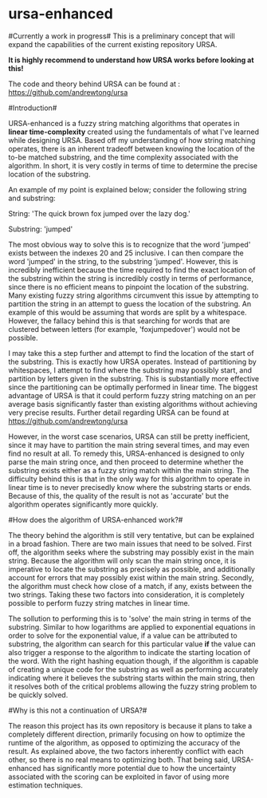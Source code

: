 # ursa-enhanced
#Currently a work in progress#
This is a preliminary concept that will expand the capabilities of the current existing repository URSA. 

**It is highly recommend to understand how URSA works before looking at this!**

The code and theory behind URSA can be found at : https://github.com/andrewtong/ursa

#Introduction#

URSA-enhanced is a fuzzy string matching algorithms that operates in **linear time-complexity** created using the
fundamentals of what I've learned while designing URSA.  Based off my understanding of how string matching operates,
there is an inherent tradeoff between knowing the location of the to-be matched substring, and the time complexity associated
with the algorithm.  In short, it is very costly in terms of time to determine the precise location of the substring.

An example of my point is explained below; consider the following string and substring:

String: 'The quick brown fox jumped over the lazy dog.'

Substring: 'jumped'

The most obvious way to solve this is to recognize that the word 'jumped' exists between the indexes 20 and 25 inclusive.
I can then compare the word 'jumped' in the string, to the substring 'jumped'.  However, this is incredibly inefficient
because the time required to find the exact location of the substring within the string is incredibly costly in terms of 
performance, since there is no efficient means to pinpoint the location of the substring.  Many existing fuzzy string 
algorithms circumvent this issue by attempting to partition the string in an attempt to guess the location of the substring.
An example of this would be assuming that words are split by a whitespace.  However, the fallacy behind this is that 
searching for words that are clustered between letters (for example, 'foxjumpedover') would not be possible.

I may take this a step further and attempt to find the location of the start of the substring.  This is exactly how URSA
operates.  Instead of partitioning by whitespaces, I attempt to find where the substring may possibly start, and partition
by letters given in the substring.  This is substantially more effective since the partitioning can be optimally performed
in linear time.   The biggest advantage of URSA is that it could perform fuzzy string matching on an per average basis 
significantly faster than existing algorithms without achieving very precise results.  Further detail regarding URSA can be 
found at https://github.com/andrewtong/ursa

However, in the worst case scenarios, URSA can still be pretty inefficient, since it may have to partition the main string
several times, and may even find no result at all.  To remedy this, URSA-enhanced is designed to only parse the main string
once, and then proceed to determine whether the substring exists either as a fuzzy string match within the main string.  The
difficulty behind this is that in the only way for this algorithm to operate in linear time is to never precisedly know
where the substring starts or ends.  Because of this, the quality of the result is not as 'accurate' but the algorithm
operates significantly more quickly.

#How does the algorithm of URSA-enhanced work?#

The theory behind the algorithm is still very tentative, but can be explained in a broad fashion.  There are two main issues
that need to be solved.  First off, the algorithm seeks where the substring may possibly exist in the main string.  Because
the algorithm will only scan the main string once, it is imperative to locate the substring as precisely as possible, and
additionally account for errors that may possibly exist within the main string.  Secondly, the algorithm must check how 
close of a match, if any, exists between the two strings.  Taking these two factors into consideration, it is completely
possible to perform fuzzy string matches in linear time.

The sollution to performing this is to 'solve' the main string in terms of the substring.  Similar to how logarithms are 
applied to exponential equations in order to solve for the exponential value, if a value can be attributed to substring,
the algorithm can search for this particular value **if** the value can also trigger a response to the algorithm to indicate
the starting location of the word.  With the right hashing equation though, if the algorithm is capable of creating a unique 
code for the substring as well as performing accurately indicating where it believes the substring starts within the main
string, then it resolves both of the critical problems allowing the fuzzy string problem to be quickly solved.

#Why is this not a continuation of URSA?#

The reason this project has its own repository is because it plans to take a completely different direction, primarily 
focusing on how to optimize the runtime of the algorithm, as opposed to optimizing the accuracy of the result.  As explained 
above, the two factors inherently conflict with each other, so there is no real means to optimizing both.  That being said,
URSA-enhanced has significantly more potential due to how the uncertainty associated with the scoring can be exploited
in favor of using more estimation techniques.
      


